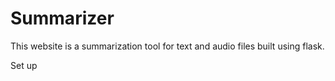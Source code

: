 # Summarizer

This website is a summarization tool for text and audio files built using flask. 

Set up 
